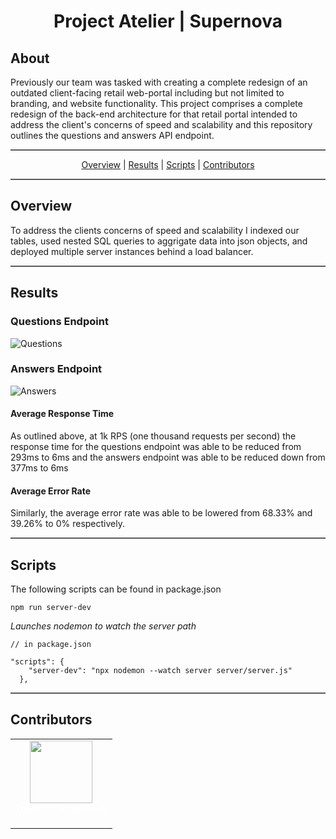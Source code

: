 <!-- <div style="display: flex; flex-direction: column; justify-content: center;"> -->
<div style="position: relative;">

<div align="center">
  <h1 style="color:'white'"> Project Atelier | Supernova </h1>
</div>

 <h2 style="color:'white'">About</h2>

Previously our team was tasked with creating a complete redesign of an outdated client-facing retail web-portal including but not limited to branding, and website functionality. This project comprises a complete redesign of the back-end architecture for that retail portal intended to address the client's concerns of speed and scalability and this repository outlines the questions and answers API endpoint.

<hr style="background-color: #5c5c5c;height: 2.0px;"/>

<p align="center">
<a href="#-overview-" style="color:'white'">Overview</a> |
<a href="#-results-" style="color:'white'">Results</a> |
<a href="#-scripts-" style="color:'white'">Scripts</a> |
<a href="#-contributors-" style="color:'white'">Contributors</a>
</p>

<hr style="background-color: #5c5c5c;height: 2.0px;"/>

<h2 style="color:'white'"> Overview </h2>

To address the clients concerns of speed and scalability I indexed our tables, used nested SQL queries to aggrigate data into json objects, and deployed multiple server instances behind a load balancer.
<hr style="background-color: #5c5c5c;height: 2.0px;"/>

<h2 style="color: 'white'"> Results </h2>

<!-- talk about results -->
<h3 style="color: 'white'"> Questions Endpoint </h3>

![Questions](https://i.imgur.com/NqLO2UZ.png)
<h3 style="color: 'white'"> Answers Endpoint</h3>

![Answers](https://i.imgur.com/4t2eiHZ.png)

<h4 style="color: 'white'"> Average Response Time </h4>

As outlined above, at 1k RPS (one thousand requests per second) the response time for the questions endpoint was able to be reduced from 293ms to 6ms and the answers endpoint was able to be reduced down from 377ms to 6ms

<h4 style="color: 'white'"> Average Error Rate </h4>
Similarly, the average error rate was able to be lowered from 68.33% and 39.26% to 0% respectively.

<hr style="background-color: #5c5c5c;height: 2.0px;"/>

<h2 style="color: 'white'"> Scripts </h3>

The following scripts can be found in package.json


`npm run server-dev`

<i> Launches nodemon to watch the server path</i>

```
// in package.json

"scripts": {
    "server-dev": "npx nodemon --watch server server/server.js"
  },
```
<hr style="background-color: #5c5c5c;height: 2.0px;"/>


<h2 style="color:'white'"> Contributors </h2>

<table >
    <td align="center">
        <a href="https://github.com/Symphon-y" style="color: white; text-decoration: none;">
            <img src="https://avatars.githubusercontent.com/u/90964291?v=4?s=100" width="100px;" alt=""/>
            <br />
            <sub>
                <b><span style="color: white"> Travis R. </span> | <span style="color: 'white'"> Symphon-y </span></b>
            </sub>
        </a>
        <br /><br>
    </td>
<table>
</div>
    <div style="position: absolute; top: 150vw; left: -8vw; opacity: .04; background-image: url(Assets/leftFoot.svg); background-repeat: no-repeat; transform: scale(100);">
    &nbsp;
    </div>
        <div style="position: absolute; top: 400vw; margin-left: 90vw; opacity: .04; background-image: url(Assets/Favicon.svg); background-repeat: no-repeat; transform: scale(100);">
    &nbsp;
    </div>
        <div style="position: absolute; top: 850vw; left: -8vw; opacity: .04; background-image: url(Assets/leftFoot.svg); background-repeat: no-repeat; transform: scale(100);">
    &nbsp;
    </div>
</div>
